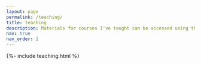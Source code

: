 ```yaml
---
layout: page
permalink: /teaching/
title: teaching
description: Materials for courses I've taught can be accessed using the links below.
nav: true
nav_order: 1
---
```

<!-- 
For now, this page is assumed to be a static description of your courses. You can convert it to a collection similar to `_projects/` so that you can have a dedicated page for each course.

Organize your courses by years, topics, or universities, however you like! -->


<!-- Latest posts -->
<!-- <h2><a href="{{ '/blog/' | relative_url }}" style="color: inherit;">currently teaching</a></h2> -->
{%- include teaching.html %}